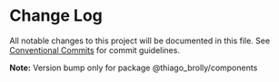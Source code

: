 # Change Log

All notable changes to this project will be documented in this file.
See [Conventional Commits](https://conventionalcommits.org) for commit guidelines.



**Note:** Version bump only for package @thiago_brolly/components
